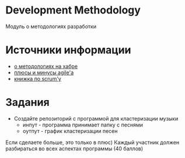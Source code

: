 # Development Methodology
Модуль о методологиях разработки


# Источники информации
* [о методологиях на хабре](https://habr.com/ru/company/edison/blog/269789/)
* [плюсы и минусы agile'а](https://geekbrains.ru/posts/methodologies_agile)
* [книжка по scrum'у](https://www.amazon.com/Scrum-Doing-Twice-Work-Half/dp/038534645X)


# Задания
* Создайте репозиторий с программой для кластеризации музыки
    * инпут - программа принимает папку с песнями
    * оутпут - график кластеризации песен

Если сделаете больше, это только в плюс) Каждый участник должен разбираться
во всех аспектах программы
(40 баллов)